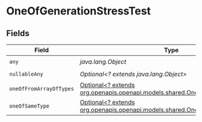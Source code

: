 # OneOfGenerationStressTest


## Fields

| Field                                                                                                                        | Type                                                                                                                         | Required                                                                                                                     | Description                                                                                                                  |
| ---------------------------------------------------------------------------------------------------------------------------- | ---------------------------------------------------------------------------------------------------------------------------- | ---------------------------------------------------------------------------------------------------------------------------- | ---------------------------------------------------------------------------------------------------------------------------- |
| `any`                                                                                                                        | *java.lang.Object*                                                                                                           | :heavy_check_mark:                                                                                                           | N/A                                                                                                                          |
| `nullableAny`                                                                                                                | *Optional<? extends java.lang.Object>*                                                                                       | :heavy_check_mark:                                                                                                           | N/A                                                                                                                          |
| `oneOfFromArrayOfTypes`                                                                                                      | [Optional<? extends org.openapis.openapi.models.shared.OneOfFromArrayOfTypes>](../../models/shared/OneOfFromArrayOfTypes.md) | :heavy_check_mark:                                                                                                           | N/A                                                                                                                          |
| `oneOfSameType`                                                                                                              | [Optional<? extends org.openapis.openapi.models.shared.OneOfSameType>](../../models/shared/OneOfSameType.md)                 | :heavy_check_mark:                                                                                                           | N/A                                                                                                                          |